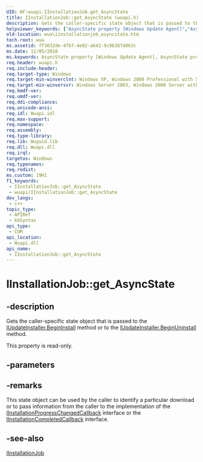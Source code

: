 ```yaml
---
UID: NF:wuapi.IInstallationJob.get_AsyncState
title: IInstallationJob::get_AsyncState (wuapi.h)
description: Gets the caller-specific state object that is passed to the IUpdateInstaller.BeginInstall method or to the IUpdateInstaller.BeginUninstall method.
helpviewer_keywords: ["AsyncState property [Windows Update Agent]","AsyncState property [Windows Update Agent]","IInstallationJob interface","IInstallationJob interface [Windows Update Agent]","AsyncState property","IInstallationJob.AsyncState","IInstallationJob.get_AsyncState","IInstallationJob::AsyncState","IInstallationJob::get_AsyncState","get_AsyncState","wua.iinstallationjob_asyncstate","wuapi/IInstallationJob::AsyncState","wuapi/IInstallationJob::get_AsyncState"]
old-location: wua\iinstallationjob_asyncstate.htm
tech.root: wua
ms.assetid: ff3632de-4fb7-4e82-a642-9c9b38f4063c
ms.date: 12/05/2018
ms.keywords: AsyncState property [Windows Update Agent], AsyncState property [Windows Update Agent],IInstallationJob interface, IInstallationJob interface [Windows Update Agent],AsyncState property, IInstallationJob.AsyncState, IInstallationJob.get_AsyncState, IInstallationJob::AsyncState, IInstallationJob::get_AsyncState, get_AsyncState, wua.iinstallationjob_asyncstate, wuapi/IInstallationJob::AsyncState, wuapi/IInstallationJob::get_AsyncState
req.header: wuapi.h
req.include-header: 
req.target-type: Windows
req.target-min-winverclnt: Windows XP, Windows 2000 Professional with SP3 [desktop apps only]
req.target-min-winversvr: Windows Server 2003, Windows 2000 Server with SP3 [desktop apps only]
req.kmdf-ver: 
req.umdf-ver: 
req.ddi-compliance: 
req.unicode-ansi: 
req.idl: Wuapi.idl
req.max-support: 
req.namespace: 
req.assembly: 
req.type-library: 
req.lib: Wuguid.lib
req.dll: Wuapi.dll
req.irql: 
targetos: Windows
req.typenames: 
req.redist: 
ms.custom: 19H1
f1_keywords:
 - IInstallationJob::get_AsyncState
 - wuapi/IInstallationJob::get_AsyncState
dev_langs:
 - c++
topic_type:
 - APIRef
 - kbSyntax
api_type:
 - COM
api_location:
 - Wuapi.dll
api_name:
 - IInstallationJob::get_AsyncState
---
```


# IInstallationJob::get_AsyncState


## -description

Gets the caller-specific state object that is passed to the <a href="/windows/desktop/api/wuapi/nf-wuapi-iupdateinstaller-begininstall">IUpdateInstaller.BeginInstall</a> method or to the  <a href="/windows/desktop/api/wuapi/nf-wuapi-iupdateinstaller-beginuninstall">IUpdateInstaller.BeginUninstall</a> method.

This property is read-only.

## -parameters

## -remarks

This state object can be used by the caller to identify a particular download or to pass information from the caller to the implementation of the <a href="/windows/desktop/api/wuapi/nn-wuapi-iinstallationprogresschangedcallback">IInstallationProgressChangedCallback</a>  interface or the <a href="/windows/desktop/api/wuapi/nn-wuapi-iinstallationcompletedcallback">IInstallationCompletedCallback</a> interface.

## -see-also

<a href="/windows/desktop/api/wuapi/nn-wuapi-iinstallationjob">IInstallationJob</a>

